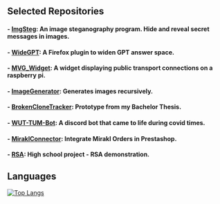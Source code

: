 ## Selected Repositories
#### - [ImgSteg](https://github.com/JThyroff/ImgSteg): An image steganography program. Hide and reveal secret messages in images.
#### - [WideGPT](https://github.com/JThyroff/WideGPT): A Firefox plugin to widen GPT answer space.
#### - [MVG_Widget](https://github.com/JThyroff/MVG_Widget): A widget displaying public transport connections on a raspberry pi.
#### - [ImageGenerator](https://github.com/JThyroff/ImageGenerator): Generates images recursively.
#### - [BrokenCloneTracker](https://github.com/JThyroff/BrokenCloneTracker): Prototype from my Bachelor Thesis.
#### - [WUT-TUM-Bot](https://github.com/JThyroff/WUT-TUM-Bot): A discord bot that came to life during covid times.
#### - [MiraklConnector](https://github.com/JThyroff/miraklconnector): Integrate Mirakl Orders in Prestashop.
#### - [RSA](https://github.com/JThyroff/RSA): High school project - RSA demonstration.

## Languages
[![Top Langs](https://github-readme-stats.vercel.app/api/top-langs/?username=jthyroff&exclude_repo=repo1,repo2&hide=makefile,cmake&langs_count=5)](https://github.com/jthyroff)





<!--
**JThyroff/JThyroff** is a ✨ _special_ ✨ repository because its `README.md` (this file) appears on your GitHub profile.

Here are some ideas to get you started:

- 🔭 I’m currently working on ...
- 🌱 I’m currently learning ...
- 👯 I’m looking to collaborate on ...
- 🤔 I’m looking for help with ...
- 💬 Ask me about ...
- 📫 How to reach me: ...
- 😄 Pronouns: ...
- ⚡ Fun fact: ...
-->
